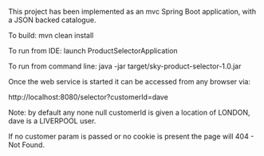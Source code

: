 
This project has been implemented as an mvc Spring Boot application, with a JSON backed catalogue.

To build: mvn clean install

To run from IDE: launch ProductSelectorApplication

To run from command line: java -jar target/sky-product-selector-1.0.jar

Once the web service is started it can be accessed from any browser via:

http://localhost:8080/selector?customerId=dave

Note: by default any none null customerId is given a location of LONDON, dave is a LIVERPOOL user.

If no customer param is passed or no cookie is present the page will 404 - Not Found.
